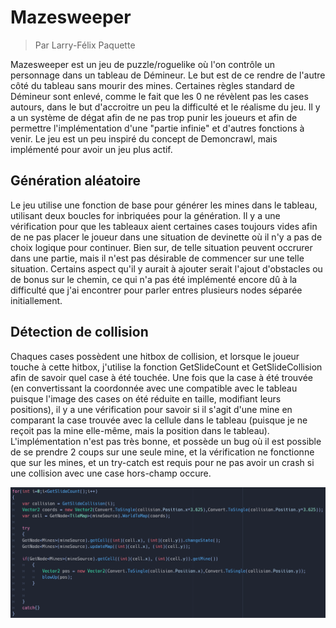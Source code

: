 # Mazesweeper

> Par Larry-Félix Paquette

Mazesweeper est un jeu de puzzle/roguelike où l'on contrôle un personnage dans un tableau de Démineur. Le but est de ce rendre de l'autre côté du tableau sans mourir des mines. Certaines règles standard de Démineur sont enlevé, comme le fait que les 0 ne révèlent pas les cases autours, dans le but d'accroitre un peu la difficulté et le réalisme du jeu. Il y a un système de dégat afin de ne pas trop punir les joueurs et afin de permettre l'implémentation d'une "partie infinie" et d'autres fonctions à venir. Le jeu est un peu inspiré du concept de Demoncrawl, mais implémenté pour avoir un jeu plus actif.

## Génération aléatoire

Le jeu utilise une fonction de base pour générer les mines dans le tableau, utilisant deux boucles for inbriquées pour la génération. Il y a une vérification pour que les tableaux aient certaines cases toujours vides afin de ne pas placer le joueur dans une situation de devinette où il n'y a pas de choix logique pour continuer. Bien sur, de telle situation peuvent occrurer dans une partie, mais il n'est pas désirable de commencer sur une telle situation. Certains aspect qu'il y aurait à ajouter serait l'ajout d'obstacles ou de bonus sur le chemin, ce qui n'a pas été implémenté encore dû à la difficulté que j'ai encontrer pour parler entres plusieurs nodes séparée initiallement.

## Détection de collision

Chaques cases possèdent une hitbox de collision, et lorsque le joueur touche à cette hitbox, j'utilise la fonction GetSlideCount et GetSlideCollision afin de savoir quel case à été touchée. Une fois que la case à été trouvée (en convertissant la coordonnée avec une compatible avec le tableau puisque l'image des cases on été réduite en taille, modifiant leurs positions), il y a une vérification pour savoir si il s'agit d'une mine en comparant la case trouvée avec la cellule dans le tableau (puisque je ne reçoit pas la mine elle-même, mais la position dans le tableau). L'implémentation n'est pas très bonne, et possède un bug où il est possible de se prendre 2 coups sur une seule mine, et la vérification ne fonctionne que sur les mines, et un try-catch est requis pour ne pas avoir un crash si une collision avec une case hors-champ occure.

![Code dans le mouvement du joueur pour la détection de mine](readme/mine_detect.png)